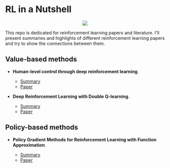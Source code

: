 # RL in a Nutshell

<p align="center">
<img src = "https://user-images.githubusercontent.com/19307995/46217208-ad256600-c341-11e8-9274-26988e8861f7.jpeg">
</p>

This repo is dedicated for reinforcement learning papers and literature. I'll present summaries and highlights of different reinforcement learning papers and try to show the connections between them.

## **Value-based methods**
+ **Human-level control through deep reinforcement learning**.
  + [Summary](https://github.com/Neo-47/RL-in-a-Nutshell/tree/master/DQN%20/Human%20level%20control%20through%20deep%20RL) 
  + [Paper](https://storage.googleapis.com/deepmind-media/dqn/DQNNaturePaper.pdf)

+ **Deep Reinforcement Learning with Double Q-learning**.
  + [Summary](https://github.com/Neo-47/RL-in-a-Nutshell/tree/master/DQN%20/Double%20Q-learning)
  + [Paper](https://arxiv.org/pdf/1509.06461.pdf)
  

## **Policy-based methods**

+ **Policy Gradient Methods for Reinforcement Learning with Function Approximation**.

  + [Summary](https://github.com/Neo-47/RL-in-a-Nutshell/tree/master/Policy%20Gradient/Policy%20Gradient%20Methods%20for%20Reinforcement%20Learning%20with%20Function%20Approximation)
  + [Paper](https://papers.nips.cc/paper/1713-policy-gradient-methods-for-reinforcement-learning-with-function-approximation.pdf)
